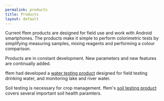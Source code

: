 ```yaml
---
permalink: products
title: Products
layout: default
---
```


Current ffem products are designed for field use and work with Android smartphones. The products make it simple to perform colorimetric tests by simplifying measuring samples, mixing reagents and performing a colour comparison.

Products are in constant development. New parameters and new features are continually added.

ffem had developed a [water testing product](water) designed for field testing drinking water, and monitoring lake and river water.

Soil testing is necessary for crop management. ffem's [soil testing product](soil) covers several important soil health paramters.
